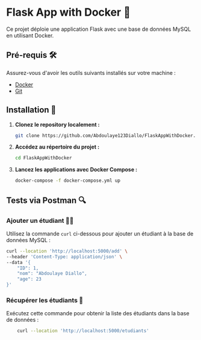 # Flask App with Docker 🚀

Ce projet déploie une application Flask avec une base de données MySQL en utilisant Docker.

## Pré-requis 🛠️
Assurez-vous d'avoir les outils suivants installés sur votre machine :
- [Docker](https://docs.docker.com/get-docker/)
- [Git](https://git-scm.com/)

## Installation 🔧

1. **Clonez le repository localement :**

    ```bash
    git clone https://github.com/Abdoulaye123Diallo/FlaskAppWithDocker.git
    ```

2. **Accédez au répertoire du projet :**

    ```bash
    cd FlaskAppWithDocker
    ```

3. **Lancez les applications avec Docker Compose :**

    ```bash
    docker-compose -f docker-compose.yml up
    ```

## Tests via Postman 🔍

### Ajouter un étudiant 🧑‍🎓
Utilisez la commande `curl` ci-dessous pour ajouter un étudiant à la base de données MySQL :

```bash
curl --location 'http://localhost:5000/add' \
--header 'Content-Type: application/json' \
--data '{
    "ID": 1,
    "nom": "Abdoulaye Diallo",
    "age": 23
}'
```


### Récupérer les étudiants 👥
Exécutez cette commande pour obtenir la liste des étudiants dans la base de données :

```bash
    curl --location 'http://localhost:5000/etudiants'
```

